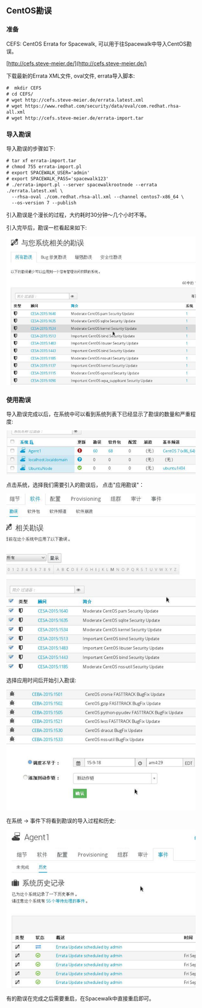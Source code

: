 ## CentOS勘误
### 准备
CEFS: CentOS Errata for Spacewalk, 可以用于往Spacewalk中导入CentOS勘误。    

[http://cefs.steve-meier.de/](http://cefs.steve-meier.de/)    

下载最新的Errata XML文件, oval文件, errata导入脚本:    

```
#  mkdir CEFS
# cd CEFS/
# wget http://cefs.steve-meier.de/errata.latest.xml
# wget https://www.redhat.com/security/data/oval/com.redhat.rhsa-all.xml
# wget http://cefs.steve-meier.de/errata-import.tar 
```

### 导入勘误
导入勘误的步骤如下:    

```
# tar xf errata-import.tar
# chmod 755 errata-import.pl
# export SPACEWALK_USER='admin'
# export SPACEWALK_PASS='spacewalk123'
# ./errata-import.pl --server spacewalkrootnode --errata ./errata.latest.xml \
  --rhsa-oval ./com.redhat.rhsa-all.xml --channel centos7-x86_64 \ 
  --os-version 7 --publish 
```
引入勘误是个漫长的过程，大约耗时30分钟～几个小时不等。    

引入完毕后，勘误一栏看起来如下:    

![/images/2015_09_18_16_25_57_706x553.jpg](/images/2015_09_18_16_25_57_706x553.jpg)    

### 使用勘误
导入勘误完成以后，在系统中可以看到系统列表下已经显示了勘误的数量和严重程度:    

![/images/2015_09_18_16_27_36_631x146.jpg](/images/2015_09_18_16_27_36_631x146.jpg)    

点击系统，选择我们需要引入的勘误后， 点击"应用勘误"：    

![/images/2015_09_18_16_29_22_589x547.jpg](/images/2015_09_18_16_29_22_589x547.jpg)    

选择应用时间后开始引入勘误:    

![/images/2015_09_18_16_30_43_584x373.jpg](/images/2015_09_18_16_30_43_584x373.jpg)  

在系统 -> 事件下将看到勘误的导入过程和历史:    

![/images/2015_09_18_16_32_57_590x493.jpg](/images/2015_09_18_16_32_57_590x493.jpg)   

有的勘误在完成之后需要重启，在Spacewalk中直接重启即可。    
